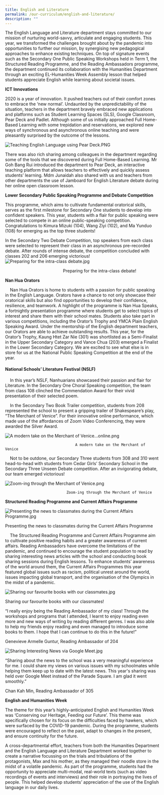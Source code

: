 ```yaml
---
title: English and Literature
permalink: /our-curriculum/english-and-literature/
description: ""
---
```

The English Language and Literature department stays committed to our mission of nurturing world-savvy, articulate and engaging students. This year, we transformed the challenges brought about by the pandemic into opportunities to further our mission, by synergising new pedagogical approaches to enhance existing techniques. On top of signature events such as the Secondary One Public Speaking Workshops held in Term 1, the Structured Reading Programme, and the Reading Ambassadors programme, the department continued its collaboration with the Humanities Department through an exciting EL-Humanities Week Assembly lesson that helped students appreciate English while learning about societal issues.  
  

**ICT Innovations**

2020 is a year of innovation. It pushed teachers out of their comfort zones to embrace the ‘new normal’. Undaunted by the unpredictability of the situation, teachers in the department bravely embraced new applications and platforms such as Student Learning Spaces (SLS), Google Classroom, Pear Deck and Padlet. Although some of us initially approached Full Home-Based Learning with some trepidation and reservations, we explored new ways of synchronous and asynchronous online teaching and were pleasantly surprised by the outcome of the lessons. 

![Teaching English Language using Pear Deck.PNG](/images/Teaching%20English%20Language%20using%20Pear%20Deck.png)

  

There was also rich sharing among colleagues in the department regarding some of the tools that we discovered during Full Home-Based Learning. Mr Goh Bang Rui introduced the department to Pear Deck, an interactive teaching platform that allows teachers to effectively and quickly assess students’ learning. Mdm Junaidah also shared with us and teachers from other departments the use of Jamboard for English Literature debate during her online open classroom lesson.

  
  
**Lower Secondary Public Speaking Programme and Debate Competition**  
  
This programme, which aims to cultivate fundamental oratorical skills, serves as the first milestone for Secondary One students to develop into confident speakers. This year, students with a flair for public speaking were selected to compete in an online public-speaking competition. Congratulations to Kimura Mizuki (104), Wang Ziyi (102), and Ma Yunduo (108) for emerging as the top three students!  
  
In the Secondary Two Debate Competition, top speakers from each class were selected to represent their class in an asynchronous pre-recorded debate. After rounds of intense debate, the competition concluded with classes 202 and 206 emerging victorious!![Preparing for the intra-class debate.jpg](https://nanhuahigh.moe.edu.sg/qql/slot/u528/Our%20Curriculum%202021/English%20and%20Literature/Preparing%20for%20the%20intra-class%20debate.jpg)  
  
  
                                                Preparing for the intra-class debate!

  
  
**Nan Hua Orators**  
  
    Nan Hua Orators is home to students with a passion for public speaking in the English Language. Orators have a chance to not only showcase their oratorical skills but also find opportunities to develop their confidence, resilience, and teamwork. A highlight of the programme is Nan Hua Speaks, a fortnightly presentation programme where students get to select topics of interest and share them with their school mates. Students also take part in various competitions, including the Orator’s Trophy and YMCA Plain English Speaking Award. Under the mentorship of the English department teachers, our Orators are able to achieve outstanding results. This year, for the Orator’s Trophy, Kaung Htet Zar Nie (301) was shortlisted as a Semi-Finalist in the Upper Secondary Category and Vance Chua (203) emerged a Finalist in the Lower Secondary Category. We are excited to see what else is in store for us at the National Public Speaking Competition at the end of the year.  



#### National Schools’ Literature Festival (NSLF)

  
    In this year’s NSLF, Nanhuarians showcased their passion and flair for Literature. In the Secondary One Choral Speaking competition, the team from class 108 clinched the Commendation Award for their vivid presentation of their selected poem.  
  
    In the Secondary Two Book Trailer competition, students from 208 represented the school to present a gripping trailer of Shakespeare’s play, “The Merchant of Venice”. For their innovative online performance, which made use of the affordances of Zoom Video Conferencing, they were awarded the Silver Award.  
  
![A modern take on the Merchant of Venice...online.png](/images/A%20modern%20take%20on%20the%20Merchant%20of%20Venice%20online.png)  
  
  
									A modern take on the Merchant of Venice 

  
  
    Not to be outdone, our Secondary Three students from 308 and 310 went head-to-head with students from Cedar Girls’ Secondary School in the Secondary Three Unseen Debate competition. After an invigorating debate, our team emerged victorious!

![_Zoom-ing_ through the Merchant of Venice.png](/images/Zoom-ingthrough%20the%20Merchant%20of%20Venice.png)  


								Zoom-ing through the Merchant of Venice

  

**Structured Reading Programme and Current Affairs Programme** 

  

![Presenting the news to classmates during the Current Affairs Programme.jpg](/images/Presenting%20the%20news%20to%20classmates%20during%20the%20Current%20Affairs%20Programme.jpg)

Presenting the news to classmates during the Current Affairs Programme 

    The Structured Reading Programme and Current Affairs Programme aim to cultivate positive reading habits and a greater awareness of current affairs. Reading Ambassadors have overcome the limitations of the pandemic, and continued to encourage the student population to read by sharing interesting news articles with the school and conducting book sharing sessions during English lessons. To enhance students’ awareness of the world around them, the Current Affairs Programmes this year featured global issues such as racism, political unrest around the world, issues impacting global transport, and the organisation of the Olympics in the midst of a pandemic.

  

![Sharing our favourite books with our classmates.jpg](/images/Sharing%20our%20favourite%20books%20with%20our%20classmates.jpg)

Sharing our favourite books with our classmates!

  

“I really enjoy being the Reading Ambassador of my class! Through the workshops and programs that I attended, I learnt to enjoy reading even more and new ways of writing by reading different genres. I was also able to help my friends enjoy reading and even managed to introduce some books to them. I hope that I can continue to do this in the future!”

Genevieve Armelle Guntur, Reading Ambassador of 204

![Sharing Interesting News via Google Meet.jpg](/images/Sharing%20Interesting%20News%20via%20Google%20Meet.jpg)  

“Sharing about the news to the school was a very meaningful experience for me. I could share my views on various issues with my schoolmates while helping them keep up to date with the latest news. This year's sharing was held over Google Meet instead of the Parade Square. I am glad it went smoothly.”

Chan Kah Min, Reading Ambassador of 305

**English and Humanities Week**

  
The theme for this year’s highly-anticipated English and Humanities Week was ‘Conserving our Heritage, Feeding our Future’. This theme was specifically chosen for its focus on the difficulties faced by hawkers, which were surfaced by the COVID-19 pandemic. During the programme, students were encouraged to reflect on the past, adapt to changes in the present, and ensure continuity for the future.  
  
A cross-departmental effort, teachers from both the Humanities Department and the English Language and Literature Department worked together to create a narrative focussing on the trials and tribulations of the protagonists, Max and his mother, as they managed their noodle store in the midst of a volatile pandemic. As part of the programme, students had the opportunity to appreciate multi-modal, real-world texts (such as video recordings of events and interviews) and their role in portraying the lives of people. This helped develop students’ appreciation of the use of the English language in our daily lives.